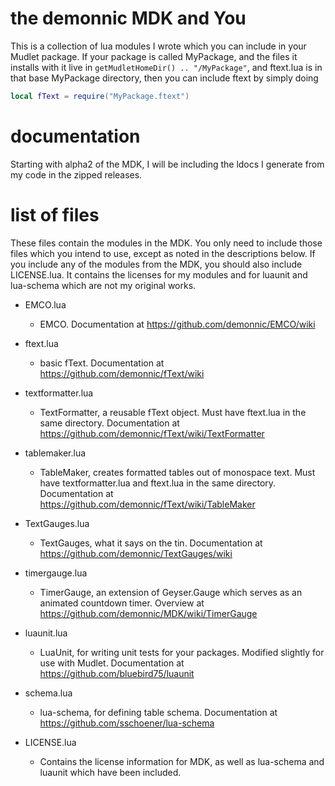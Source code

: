 # the demonnic MDK and You

This is a collection of lua modules I wrote which you can include in your Mudlet package. If your package is called MyPackage, and the files it installs with it live in `getMudletHomeDir() .. "/MyPackage"`, and ftext.lua is in that base MyPackage directory, then you can include ftext by simply doing
```lua
local fText = require("MyPackage.ftext")
```

# documentation

Starting with alpha2 of the MDK, I will be including the ldocs I generate from my code in the zipped releases.

# list of files
These files contain the modules in the MDK. You only need to include those files which you intend to use, except as noted in the descriptions below. If you include any of the modules from the MDK, you should also include LICENSE.lua. It contains the licenses for my modules and for luaunit and lua-schema which are not my original works.

* EMCO.lua
  * EMCO. Documentation at https://github.com/demonnic/EMCO/wiki

* ftext.lua
  * basic fText. Documentation at https://github.com/demonnic/fText/wiki

* textformatter.lua
  * TextFormatter, a reusable fText object. Must have ftext.lua in the same directory. Documentation at https://github.com/demonnic/fText/wiki/TextFormatter

* tablemaker.lua
  * TableMaker, creates formatted tables out of monospace text. Must have textformatter.lua and ftext.lua in the same directory. Documentation at https://github.com/demonnic/fText/wiki/TableMaker

* TextGauges.lua
  * TextGauges, what it says on the tin. Documentation at https://github.com/demonnic/TextGauges/wiki

* timergauge.lua
  * TimerGauge, an extension of Geyser.Gauge which serves as an animated countdown timer. Overview at https://github.com/demonnic/MDK/wiki/TimerGauge

* luaunit.lua
  * LuaUnit, for writing unit tests for your packages. Modified slightly for use with Mudlet. Documentation at https://github.com/bluebird75/luaunit

* schema.lua
  * lua-schema, for defining table schema. Documentation at https://github.com/sschoener/lua-schema

* LICENSE.lua
  * Contains the license information for MDK, as well as lua-schema and luaunit which have been included.
